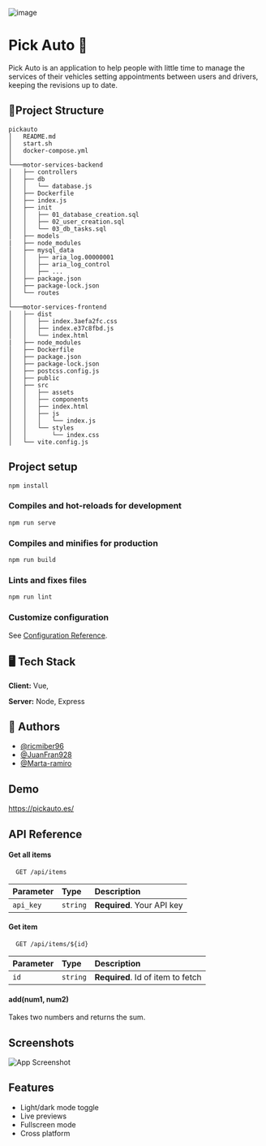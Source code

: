 
![image](https://drive.google.com/uc?export=view&id=1i8OzH4Ip6_4Csz6jgZcKed6TzSmV7l9E)


# Pick Auto 🚗

Pick Auto is an application to help people with little time to manage the services of their vehicles setting appointments between users and drivers, keeping the revisions up to date.


## 📁Project Structure
```
pickauto
│   README.md
│   start.sh
│   docker-compose.yml    
│
└───motor-services-backend
│   ├── controllers
│   ├── db
│   │   └── database.js
│   ├── Dockerfile
│   ├── index.js
│   ├── init
│   │   ├── 01_database_creation.sql
│   │   ├── 02_user_creation.sql
│   │   └── 03_db_tasks.sql
│   ├── models
|   ├── node_modules
│   ├── mysql_data
│   │   ├── aria_log.00000001
│   │   ├── aria_log_control
│   │   ├── ...
│   ├── package.json
│   ├── package-lock.json
│   └── routes
│   
└───motor-services-frontend
│   ├── dist
│   │   ├── index.3aefa2fc.css
│   │   ├── index.e37c8fbd.js
│   │   └── index.html
|   ├── node_modules
│   ├── Dockerfile
│   ├── package.json
│   ├── package-lock.json
│   ├── postcss.config.js
│   ├── public
│   ├── src
│   │   ├── assets
│   │   ├── components
│   │   ├── index.html
│   │   ├── js
│   │   │   └── index.js
│   │   └── styles
│   │       └── index.css
│   └── vite.config.js
```

## Project setup
```
npm install
```

### Compiles and hot-reloads for development
```
npm run serve
```

### Compiles and minifies for production
```
npm run build
```

### Lints and fixes files
```
npm run lint
```

### Customize configuration
See [Configuration Reference](https://cli.vuejs.org/config/).

## 🖥️ Tech Stack

**Client:** Vue,

**Server:** Node, Express


## 👥 Authors

- [@ricmiber96](https://github.com/ricmiber96)
- [@JuanFran928](https://github.com/JuanFran928)
- [@Marta-ramiro](https://github.com/Marta-ramiro)


## Demo

https://pickauto.es/


## API Reference

#### Get all items

```http
  GET /api/items
```

| Parameter | Type     | Description                |
| :-------- | :------- | :------------------------- |
| `api_key` | `string` | **Required**. Your API key |

#### Get item

```http
  GET /api/items/${id}
```

| Parameter | Type     | Description                       |
| :-------- | :------- | :-------------------------------- |
| `id`      | `string` | **Required**. Id of item to fetch |

#### add(num1, num2)

Takes two numbers and returns the sum.


## Screenshots

![App Screenshot](https://via.placeholder.com/468x300?text=App+Screenshot+Here)


## Features

- Light/dark mode toggle
- Live previews
- Fullscreen mode
- Cross platform
